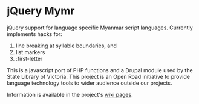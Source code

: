 jQuery Mymr
===========

jQuery support for language specific Myanmar script languages. Currently implements hacks for:

1. line breaking at syllable boundaries, and
2. list markers
3. :first-letter

This is a javascript port of PHP functions and a Drupal module used by the State Library of Victoria.
This project is an Open Road initiative to provide language technology tools to wider audience outside our projects.

Information is available in the project's [wiki pages](https://github.com/andjc/jquery.mymr/wiki).

